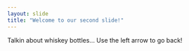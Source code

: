 ```yaml
---
layout: slide
title: "Welcome to our second slide!"
---
```

Talkin about whiskey bottles...
Use the left arrow to go back!
